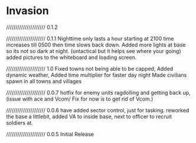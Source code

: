 # Invasion
/////////////////////
0.1.2

/////////////////////
0.1.1
Nighttime only lasts a hour starting at 2100 time increases till 0500 then time slows back down.
Added more lights at base so its not so dark at night. (untactical but it helps see where your going)
added pictures to the whiteboard and loading screen.

/////////////////////
1.0
Fixed towns not being able to be capped,
Added dynamic weather,
Added time multiplier for faster day night
Made civilians spawn in all towns and villages

/////////////////////
0.0.7
hotfix for enemy units ragdolling and getting back up, (issue with ace and Vcom/ Fix for now is to get rid of Vcom.)

/////////////////////
0.0.6
have added sector control, just for tasking. 
reworked the base a littlebit, 
added VA to inside base, next to officer to recruit soldiers at.

/////////////////////
0.0.5 Initial Release